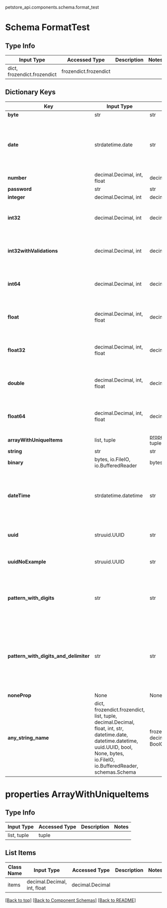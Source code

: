 petstore_api.components.schema.format_test
# Schema FormatTest

## Type Info
Input Type | Accessed Type | Description | Notes
------------ | ------------- | ------------- | -------------
dict, frozendict.frozendict | frozendict.frozendict |  |

## Dictionary Keys
Key | Input Type | Accessed Type | Description | Notes
------------ | ------------- | ------------- | ------------- | -------------
**byte** | str | str |  |
**date** | strdatetime.date | str |  | value must conform to RFC-3339 full-date YYYY-MM-DD
**number** | decimal.Decimal, int, float | decimal.Decimal |  |
**password** | str | str |  |
**integer** | decimal.Decimal, int | decimal.Decimal |  | [optional]
**int32** | decimal.Decimal, int | decimal.Decimal |  | [optional] value must be a 32 bit integer
**int32withValidations** | decimal.Decimal, int | decimal.Decimal |  | [optional] value must be a 32 bit integer
**int64** | decimal.Decimal, int | decimal.Decimal |  | [optional] value must be a 64 bit integer
**float** | decimal.Decimal, int, float | decimal.Decimal | this is a reserved python keyword | [optional] value must be a 32 bit float
**float32** | decimal.Decimal, int, float | decimal.Decimal |  | [optional] value must be a 32 bit float
**double** | decimal.Decimal, int, float | decimal.Decimal |  | [optional] value must be a 64 bit float
**float64** | decimal.Decimal, int, float | decimal.Decimal |  | [optional] value must be a 64 bit float
**arrayWithUniqueItems** | list, tuple | [properties.ArrayWithUniqueItems](#properties-arraywithuniqueitems), tuple |  | [optional]
**string** | str | str |  | [optional]
**binary** | bytes, io.FileIO, io.BufferedReader | bytes, io.FileIO |  | [optional]
**dateTime** | strdatetime.datetime | str |  | [optional] value must conform to RFC-3339 date-time
**uuid** | struuid.UUID | str |  | [optional] value must be a uuid
**uuidNoExample** | struuid.UUID | str |  | [optional] value must be a uuid
**pattern_with_digits** | str | str | A string that is a 10 digit number. Can have leading zeros. | [optional]
**pattern_with_digits_and_delimiter** | str | str | A string starting with &#x27;image_&#x27; (case insensitive) and one to three digits following i.e. Image_01. | [optional]
**noneProp** | None | NoneClass |  | [optional]
**any_string_name** | dict, frozendict.frozendict, list, tuple, decimal.Decimal, float, int, str, datetime.date, datetime.datetime, uuid.UUID, bool, None, bytes, io.FileIO, io.BufferedReader, schemas.Schema | frozendict.frozendict, tuple, decimal.Decimal, str, bytes, BoolClass, NoneClass, FileIO | any string name can be used but the value must be the correct type | [optional]

# properties ArrayWithUniqueItems

## Type Info
Input Type | Accessed Type | Description | Notes
------------ | ------------- | ------------- | -------------
list, tuple | tuple |  |

## List Items
Class Name | Input Type | Accessed Type | Description | Notes
------------- | ------------- | ------------- | ------------- | -------------
items | decimal.Decimal, int, float | decimal.Decimal |  |

[[Back to top]](#top) [[Back to Component Schemas]](../../../README.md#Component-Schemas) [[Back to README]](../../../README.md)
